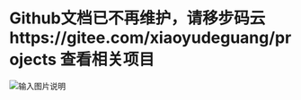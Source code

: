 # Github文档已不再维护，请移步码云https://gitee.com/xiaoyudeguang/projects 查看相关项目
![输入图片说明](https://images.gitee.com/uploads/images/2019/0809/171940_bbb75ca6_1437817.png "在这里输入图片标题")
